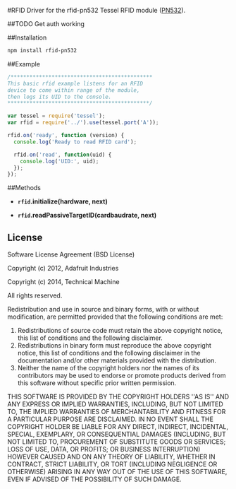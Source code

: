 #RFID
Driver for the rfid-pn532 Tessel RFID module ([PN532](http://www.adafruit.com/datasheets/pn532longds.pdf)).

##TODO
Get auth working

##Installation
```sh
npm install rfid-pn532
```
##Example
```js
/*********************************************
This basic rfid example listens for an RFID
device to come within range of the module,
then logs its UID to the console.
*********************************************/

var tessel = require('tessel');
var rfid = require('../').use(tessel.port('A'));

rfid.on('ready', function (version) {
  console.log('Ready to read RFID card');

  rfid.on('read', function(uid) {
    console.log('UID:', uid);
  });
});
```

##Methods

*  **`rfid`.initialize(hardware, next)**

*  **`rfid`.readPassiveTargetID(cardbaudrate, next)**

## License

Software License Agreement (BSD License)

Copyright (c) 2012, Adafruit Industries

Copyright (c) 2014, Technical Machine

All rights reserved.

Redistribution and use in source and binary forms, with or without
modification, are permitted provided that the following conditions are met:
1. Redistributions of source code must retain the above copyright
notice, this list of conditions and the following disclaimer.
2. Redistributions in binary form must reproduce the above copyright
notice, this list of conditions and the following disclaimer in the
documentation and/or other materials provided with the distribution.
3. Neither the name of the copyright holders nor the
names of its contributors may be used to endorse or promote products
derived from this software without specific prior written permission.

THIS SOFTWARE IS PROVIDED BY THE COPYRIGHT HOLDERS ''AS IS'' AND ANY
EXPRESS OR IMPLIED WARRANTIES, INCLUDING, BUT NOT LIMITED TO, THE IMPLIED
WARRANTIES OF MERCHANTABILITY AND FITNESS FOR A PARTICULAR PURPOSE ARE
DISCLAIMED. IN NO EVENT SHALL THE COPYRIGHT HOLDER BE LIABLE FOR ANY
DIRECT, INDIRECT, INCIDENTAL, SPECIAL, EXEMPLARY, OR CONSEQUENTIAL DAMAGES
(INCLUDING, BUT NOT LIMITED TO, PROCUREMENT OF SUBSTITUTE GOODS OR SERVICES;
LOSS OF USE, DATA, OR PROFITS; OR BUSINESS INTERRUPTION) HOWEVER CAUSED AND
ON ANY THEORY OF LIABILITY, WHETHER IN CONTRACT, STRICT LIABILITY, OR TORT
(INCLUDING NEGLIGENCE OR OTHERWISE) ARISING IN ANY WAY OUT OF THE USE OF THIS
SOFTWARE, EVEN IF ADVISED OF THE POSSIBILITY OF SUCH DAMAGE.
